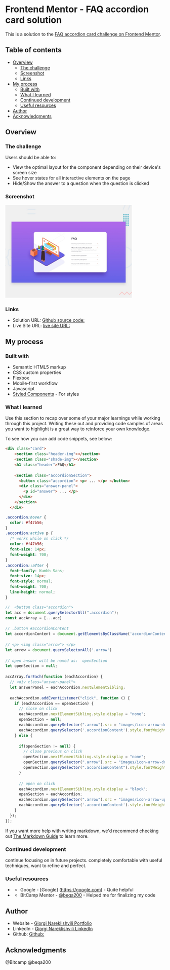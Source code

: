 # Frontend Mentor - FAQ accordion card solution

This is a solution to the [FAQ accordion card challenge on Frontend Mentor](https://www.frontendmentor.io/challenges/faq-accordion-card-XlyjD0Oam).

## Table of contents

- [Overview](#overview)
  - [The challenge](#the-challenge)
  - [Screenshot](#screenshot)
  - [Links](#links)
- [My process](#my-process)
  - [Built with](#built-with)
  - [What I learned](#what-i-learned)
  - [Continued development](#continued-development)
  - [Useful resources](#useful-resources)
- [Author](#author)
- [Acknowledgments](#acknowledgments)

## Overview

### The challenge

Users should be able to:

- View the optimal layout for the component depending on their device's screen size
- See hover states for all interactive elements on the page
- Hide/Show the answer to a question when the question is clicked

### Screenshot
<img src="./design/desktop-preview.jpg" alt="image preview" width= "400">

### Links

- Solution URL: [Github source code: ](https://github.com/gionare/FAQ-accordion-card-main)
- Live Site URL: [live site URL: ](https://your-live-site-url.com)

## My process

### Built with

- Semantic HTML5 markup
- CSS custom properties
- Flexbox
- Mobile-first workflow
- Javascript
- [Styled Components](https://styled-components.com/) - For styles


### What I learned

Use this section to recap over some of your major learnings while working through this project. Writing these out and providing code samples of areas you want to highlight is a great way to reinforce your own knowledge.

To see how you can add code snippets, see below:

```html
<div class="card">
    <section class="header-img"></section>
    <section class="shade-img"></section>
    <h1 class="header">FAQ</h1>

    <section class="accordionSection">
      <button class="accordion"> <p> ... </p> </button>
      <div class="answer-panel">
        <p id="answer"> ... </p>
      </div>
    </section>
  </div> 
```
```css
.accordion:hover {
  color: #f47b56;
}
.accordion:active p {
  /* works while on click */
  color: #f47b56;
  font-size: 14px;
  font-weight: 700;
}
.accordion::after {
  font-family: Kumbh Sans;
  font-size: 14px;
  font-style: normal;
  font-weight: 700;
  line-height: normal;
}
```
```js
//  <button class="accordion">
let acc = document.querySelectorAll(".accordion");
const accArray = [...acc]

// .button #accordionContent 
let accordionContent = document.getElementsByClassName('accordionContent');

// <p> <img class="arrow"> </p>
let arrow = document.querySelectorAll('.arrow')

// open answer will be named as:  openSection
let openSection = null;

accArray.forEach(function (eachAccordion) {
  // <div class="answer-panel">
  let answerPanel = eachAccordion.nextElementSibling;
  
  eachAccordion.addEventListener("click", function () {
    if (eachAccordion == openSection) { 
      // close on click
      eachAccordion.nextElementSibling.style.display = "none";
      openSection = null;
      eachAccordion.querySelector(".arrow").src = "images/icon-arrow-down.svg"
      eachAccordion.querySelector('.accordionContent').style.fontWeight = '400';
    } else {
    
      if(openSection != null) {
        // close previous on click
        openSection.nextElementSibling.style.display = "none";
        openSection.querySelector(".arrow").src = "images/icon-arrow-down.svg"
        openSection.querySelector(".accordionContent").style.fontWeight = '400';
      }
      
      // open on click 
      eachAccordion.nextElementSibling.style.display = "block";
      openSection = eachAccordion;
      eachAccordion.querySelector(".arrow").src = "images/icon-arrow-up.svg"
      eachAccordion.querySelector('.accordionContent').style.fontWeight = '700';
    }
  });
});
```

If you want more help with writing markdown, we'd recommend checking out [The Markdown Guide](https://www.markdownguide.org/) to learn more.

### Continued development

continue focusing on in future projects. completely comfortable with useful techniques, want to refine and perfect.

### Useful resources

- - Google - [Google] (https://google.com) - Quite helpful 
- - BitCamp Mentor - [@beqa200](https://www.youtube.com/watch?v=lAoX8e16IoY) - Helped me for finalizing my code

## Author

- Website - [Giorgi Nareklishvili Portfolio](https://portfolio-giorgi-nareklishvili.vercel.app/)
- LinkedIn - [Giorgi Nareklishvili LinkedIn](https://www.linkedin.com/in/gionare/)
- Github: [Github: ](https://github.com/gionare)

## Acknowledgments

@Bitcamp
@beqa200